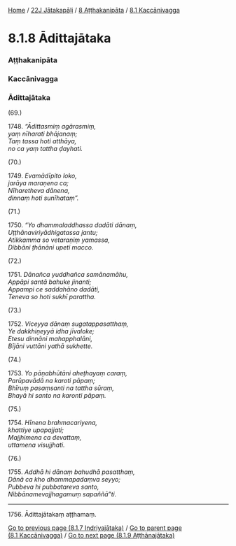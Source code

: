 
[Home](/) / [22J Jātakapāḷi](../../../22J.md) / [8 Aṭṭhakanipāta](../../8.md) / [8.1 Kaccānivagga](../8.1.md)

# 8.1.8 Ādittajātaka

### Aṭṭhakanipāta

### Kaccānivagga

### Ādittajātaka

(69.)

1748\. _“Ādittasmiṃ agārasmiṃ,_  
_yaṃ nīharati bhājanaṃ;_  
_Taṃ tassa hoti atthāya,_  
_no ca yaṃ tattha ḍayhati._  


(70.)

1749\. _Evamādīpito loko,_  
_jarāya maraṇena ca;_  
_Nīharetheva dānena,_  
_dinnaṃ hoti sunīhataṃ”._  


(71.)

1750\. _“Yo dhammaladdhassa dadāti dānaṃ,_  
_Uṭṭhānaviriyādhigatassa jantu;_  
_Atikkamma so vetaraṇiṃ yamassa,_  
_Dibbāni ṭhānāni upeti macco._  


(72.)

1751\. _Dānañca yuddhañca samānamāhu,_  
_Appāpi santā bahuke jinanti;_  
_Appampi ce saddahāno dadāti,_  
_Teneva so hoti sukhī parattha._  


(73.)

1752\. _Viceyya dānaṃ sugatappasatthaṃ,_  
_Ye dakkhiṇeyyā idha jīvaloke;_  
_Etesu dinnāni mahapphalāni,_  
_Bījāni vuttāni yathā sukhette._  


(74.)

1753\. _Yo pāṇabhūtāni aheṭhayaṃ caraṃ,_  
_Parūpavādā na karoti pāpaṃ;_  
_Bhīruṃ pasaṃsanti na tattha sūraṃ,_  
_Bhayā hi santo na karonti pāpaṃ._  


(75.)

1754\. _Hīnena brahmacariyena,_  
_khattiye upapajjati;_  
_Majjhimena ca devattaṃ,_  
_uttamena visujjhati._  


(76.)

1755\. _Addhā hi dānaṃ bahudhā pasatthaṃ,_  
_Dānā ca kho dhammapadaṃva seyyo;_  
_Pubbeva hi pubbatareva santo,_  
_Nibbānamevajjhagamuṃ sapaññā”ti._  


---

1756\. Ādittajātakaṃ aṭṭhamaṃ.



[Go to previous page (8.1.7 Indriyajātaka)](8.1.7.md) / [Go to parent page (8.1 Kaccānivagga)](../8.1.md) / [Go to next page (8.1.9 Aṭṭhānajātaka)](8.1.9.md)


